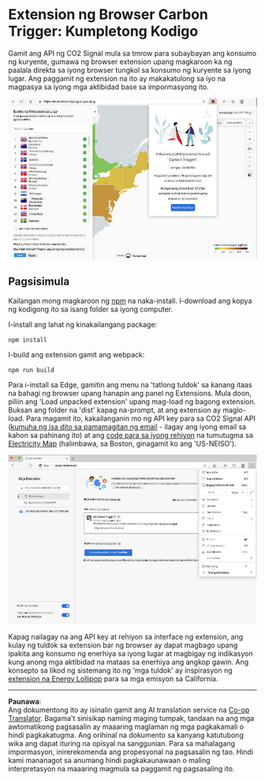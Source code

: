 <!--
CO_OP_TRANSLATOR_METADATA:
{
  "original_hash": "9361268ca430b2579375009e1eceb5e5",
  "translation_date": "2025-08-27T22:27:39+00:00",
  "source_file": "5-browser-extension/solution/translation/README.fr.md",
  "language_code": "tl"
}
-->
# Extension ng Browser Carbon Trigger: Kumpletong Kodigo

Gamit ang API ng CO2 Signal mula sa tmrow para subaybayan ang konsumo ng kuryente, gumawa ng browser extension upang magkaroon ka ng paalala direkta sa iyong browser tungkol sa konsumo ng kuryente sa iyong lugar. Ang paggamit ng extension na ito ay makakatulong sa iyo na magpasya sa iyong mga aktibidad base sa impormasyong ito.

![screenshot ng extension](../../../../../translated_images/extension-screenshot.0e7f5bfa110e92e3875e1bc9405edd45a3d2e02963e48900adb91926a62a5807.tl.png)

## Pagsisimula

Kailangan mong magkaroon ng [npm](https://npmjs.com) na naka-install. I-download ang kopya ng kodigong ito sa isang folder sa iyong computer.

I-install ang lahat ng kinakailangang package:

```
npm install
```

I-build ang extension gamit ang webpack:

```
npm run build
```

Para i-install sa Edge, gamitin ang menu na 'tatlong tuldok' sa kanang itaas na bahagi ng browser upang hanapin ang panel ng Extensions. Mula doon, piliin ang 'Load unpacked extension' upang mag-load ng bagong extension. Buksan ang folder na 'dist' kapag na-prompt, at ang extension ay maglo-load. Para magamit ito, kakailanganin mo ng API key para sa CO2 Signal API ([kumuha ng isa dito sa pamamagitan ng email](https://www.co2signal.com/) - ilagay ang iyong email sa kahon sa pahinang ito) at ang [code para sa iyong rehiyon](http://api.electricitymap.org/v3/zones) na tumutugma sa [Electricity Map](https://www.electricitymap.org/map) (halimbawa, sa Boston, ginagamit ko ang 'US-NEISO').

![pag-install](../../../../../translated_images/install-on-edge.78634f02842c48283726c531998679a6f03a45556b2ee99d8ff231fe41446324.tl.png)

Kapag nailagay na ang API key at rehiyon sa interface ng extension, ang kulay ng tuldok sa extension bar ng browser ay dapat magbago upang ipakita ang konsumo ng enerhiya sa iyong lugar at magbigay ng indikasyon kung anong mga aktibidad na mataas sa enerhiya ang angkop gawin. Ang konsepto sa likod ng sistemang ito ng 'mga tuldok' ay inspirasyon ng [extension na Energy Lollipop](https://energylollipop.com/) para sa mga emisyon sa California.

---

**Paunawa**:  
Ang dokumentong ito ay isinalin gamit ang AI translation service na [Co-op Translator](https://github.com/Azure/co-op-translator). Bagama't sinisikap naming maging tumpak, tandaan na ang mga awtomatikong pagsasalin ay maaaring maglaman ng mga pagkakamali o hindi pagkakatugma. Ang orihinal na dokumento sa kanyang katutubong wika ang dapat ituring na opisyal na sanggunian. Para sa mahalagang impormasyon, inirerekomenda ang propesyonal na pagsasalin ng tao. Hindi kami mananagot sa anumang hindi pagkakaunawaan o maling interpretasyon na maaaring magmula sa paggamit ng pagsasaling ito.